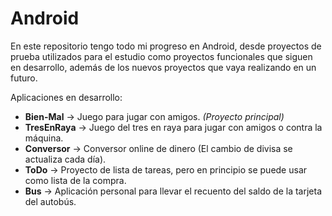# Android

En este repositorio tengo todo mi progreso en Android, desde proyectos de prueba utilizados para el estudio como proyectos funcionales que siguen en desarrollo,
además de los nuevos proyectos que vaya realizando en un futuro.

Aplicaciones en desarrollo:
- **Bien-Mal**    → Juego para jugar con amigos. *(Proyecto principal)*
- **TresEnRaya**  → Juego del tres en raya para jugar con amigos o contra la máquina.
- **Conversor**   → Conversor online de dinero (El cambio de divisa se actualiza cada día).
- **ToDo**        → Proyecto de lista de tareas, pero en principio se puede usar como lista de la compra.
- **Bus**         → Aplicación personal para llevar el recuento del saldo de la tarjeta del autobús.
